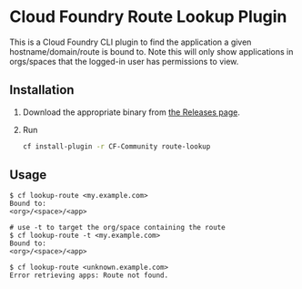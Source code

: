 # Cloud Foundry Route Lookup Plugin

This is a Cloud Foundry CLI plugin to find the application a given hostname/domain/route is bound to. Note this will only show applications in orgs/spaces that the logged-in user has permissions to view.

## Installation

1. Download the appropriate binary from [the Releases page](https://github.com/18F/cf-route-lookup/releases).
1. Run

    ```sh
    cf install-plugin -r CF-Community route-lookup
    ```

## Usage

```
$ cf lookup-route <my.example.com>
Bound to:
<org>/<space>/<app>

# use -t to target the org/space containing the route
$ cf lookup-route -t <my.example.com>
Bound to:
<org>/<space>/<app>

$ cf lookup-route <unknown.example.com>
Error retrieving apps: Route not found.
```
